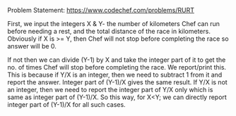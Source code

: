 Problem Statement: https://www.codechef.com/problems/RURT

First, we input the integers X & Y- the number of kilometers Chef can run before needing a rest, and the total distance of the race in kilometers.
Obviously if X is >= Y, then Chef will not stop before completing the race so answer will be 0.

If not then we can divide (Y-1) by X and take the integer part of it to get the no. of times Chef will stop before completing the race. We report/print this.
This is because if Y/X is an integer, then we need to subtract 1 from it and report the answer. Integer part of (Y-1)/X gives the same result.
If Y/X is not an integer, then we need to report the integer part of Y/X only which is same as integer part of (Y-1)/X.
So this way, for X<Y; we can directly report integer part of (Y-1)/X for all such cases.
